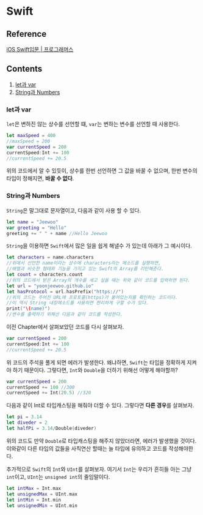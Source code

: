 # Swift

## Reference
[iOS Swift입문 | 프로그래머스](https://programmers.co.kr/learn/courses/4)

## Contents

1. [let과 var](#let과-var)
2. [String과 Numbers](#String과-Numbers)

### let과 var

`let`은 변하진 않는 상수를 선언할 떄, `var`는 변하는 변수를 선언할 때 사용한다.

```swift
let maxSpeed = 400
//maxSpeed = 200
var currentSpeed = 200
currentSpeed:Int += 100
//currentSpeed += 20.5
```

위의 코드에서 알 수 있듯이, 상수를 한번 선언하면 그 값을 바꿀 수 없으며, 한번 변수의 타입이 정해지면, **바꿀 수 없다**.

### String과 Numbers

`String`은 말그대로 문자열이고, 다음과 같이 사용 할 수 있다.

```swift
let name = "Jeewoo" 
var greeting = "Hello"
greeting += " " + name //Hello Jeewoo
```
`String`을 이용하면 `Swift`에서 많은 일을 쉽게 해낼수 가 있는데 아래가 그 예시이다.

```swift
let characters = name.characters
//위에서 선언한 name이라는 상수에 characters라는 메소드를 실행하면, 
//배열과 비슷한 형태와 기능을 가지고 있는 Swift의 Array를 리턴해준다.
let count = characters.count
//위의 코드에서 받은 Array의 개수를 세고 싶을 때는 위와 같이 코드를 입력하면 된다.
let url = "yoonjeewoo.github.io"
let hasProtocol = url.hasPrefix("https://")
//위의 코드는 주어진 URL에 프로토콜(https)가 붙어있는지를 확인하는 코드이다. 
//이 역시 String 내장메소드를 사용하면 편리하게 구할 수가 있다.
print("\(name)")
//변수를 출력하기 위해선 다음과 같이 코드를 작성한다.
```

이전 Chapter에서 살펴보았던 코드를 다시 살펴보자.
```swift
var currentSpeed = 200
currentSpeed:Int += 100
//currentSpeed += 20.5
```
위 코드의 주석을 풀게 되면 에러가 발생한다. 왜냐하면, `Swift`는 타입을 정확하게 지켜야 하기 때문이다. 그렇다면, `Int`와 `Double`을 더하기 위해선 어떻게 해야할까?

```swift
var currentSpeed = 200
currentSpeed += 100 //300
currentSpeed += Int(20.5) //320
```
다음과 같이 Int로 타입캐스팅을 해줘야 더할 수 있다. 그렇다면 **다른 경우**를 살펴보자.
```swift
let pi = 3.14
let diveder = 2
let halfPi = 3.14/Double(diveder)
```
위의 코드도 만약 `Double`로 타입캐스팅을 해주지 않았더라면, 에러가 발생했을 것이다. 이와같이 다른 타입의 값들을 사칙연산 할때는 늘 타입에 유의하고 코드를 작성해야한다.

추가적으로 `Swift`의 `Int`와 `UInt`를 살펴보자.
여기서 `Int`는 우리가 흔히들 아는 그냥 `int`이고, `UInt`는 `unsigned int`의 줄임말이다.
```swift
let intMax = Int.max
let unsignedMax = UInt.max
let intMin = Int.min
let unsignedMin = UInt.min
```

	
